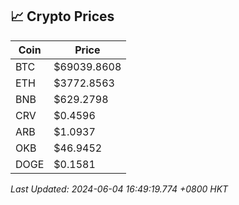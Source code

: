 ## 📈 Crypto Prices

| Coin | Price |
| ---- | ----- |
| BTC | $69039.8608 |
| ETH | $3772.8563 |
| BNB | $629.2798 |
| CRV | $0.4596 |
| ARB | $1.0937 |
| OKB | $46.9452 |
| DOGE | $0.1581 |

_Last Updated: 2024-06-04 16:49:19.774 +0800 HKT_